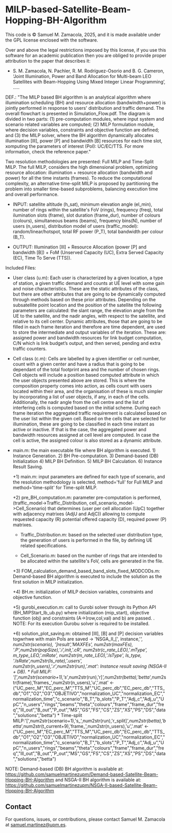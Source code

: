 # MILP-based-Satellite-Beam-Hopping-BH-Algorithm

This code is © Samuel M. Zamacola, 2025, and it is made available under the GPL license enclosed with the software.

Over and above the legal restrictions imposed by this license, if you use this software for an academic publication then you are obliged to provide proper attribution to the paper that describes it:
+ S. M. Zamacola, N. Pachler,  R. M. Rodríguez-Osorio and B. G. Cameron, ‘Joint Illumination, Power and Band Allocation for Multi-beam LEO Satellites with Beam-Hopping Using Mixed Integer Linear Programming’, .....

DEF.: "The MILP based BH algorithm is an analytical algorithm where illumination scheduling (BH) and resource allocation (bandwindth+power) is jointly performed in response to users' distribution and traffic demand. The overall flowchart is presented in Simulation_Flow.pdf. The diagram is divided in two parts: (1) pre-computation modules, where input system and scenario related variables are computed; (2) MILP formulation module, where decision variables, constraints and objective function are defined; and (3) the MILP solver, where the BH algorithm dynamically allocates illumination [Ill], power [P] and bandwidth [B] resources for each time slot, xomputing the parameters of interest (PoI): UC/EC/TTS. For more information, check the reference paper."

Two resolution methodologies are presented: Full MILP and Time-Split MILP. The full MILP, considers the high dimensional problem, optimizing resource allocation: illumination + resource allocation (bandwidth and power) for all the time instants (frames). To reduce the computational complexity, an alternative time-split MILP is proposed by partitioning the problem into smaller time-based subproblems, balancing execution time and overall performance.

* INPUT: satellite altitude (h_sat), minimum elevation angle (el_min), number of rings within the satellite's FoV (rings), frequency (freq), total ilumination slots (frame), slot duration (frame_dur), number of colours (colours), simultaneous beams (beams), frequency bins(N), number of users (n_users), distribution model of users (traffic_model): random/linear/hotspot, total RF power (P_T), total bandwidth per colour (B_T).

* OUTPUT: Illumination [Ill] + Resource Allocation (power [P] and bandwidth [B]) + FoM (Unserved Capacity (UC), Extra Served Capacity (EC), Time To Serve (TTS)).
 
Included Files:
 
+ User class (u.m): Each user is characterized by a given location, a type of station, a given traffic demand and
counts at UE level with some gain and noise characteristics. These are the static attributes of
the class, but there are other attributes that are going to be dynamically computed through
methods based on these prior attributes. Depending on the subsatellite point location and the
position of the satellite the following parameters are calculated: the slant range, the elevation
angle from the UE to the satellite, and the nadir angles, with respect to the satellite, and relative
to its cell center. Dynamic attributes, those that are going to be filled in each frame iteration and
therefore are time dependent, are used to store the intermediate and output variables of the
iteration. These are: assigned power and bandwidth resources for link budget computation, C/N
which is link budget’s output, and then served, pending and extra traffic counters.
 
+ Cell class (c.m): Cells are labelled by a given identifier or cell number, count with a given center and have a
radius that is going to be dependant of the total footprint area and the number of chosen rings.
Cell objects will include a position based computed attribute in which the user objects presented
above are stored. This is where the composition property comes into action, as cells count with
users located within their area, and the organisation of these is much simpler by incorporating
a list of user objects, if any, in each of the cells. Additionally, the nadir angle from the cell centre
and the list of interfering cells is computed based on the initial scheme. During each frame
iteration the aggregated traffic requirement is calculated based on the user list within the given
cell. Based on the cells that are selected for illumination, these are going to be classified in each
time instant as active or inactive. If that is the case, the aggregated power and bandwidth
resources assigned at cell level are computed. In case the cell is active, the assigned colour is
also stored as a dynamic attribute.
 
+ main.m: the main executable file where BH algorithm is executed. 1) Instance Generation. 2) BH Pre-computation. 3) Demand-based (DB) Initialization 4) MILP BH Definition. 5) MILP BH Calculation. 6) Instance Result Saving.

  +1) main.m: input parameters are defined for each type of scenario, and the resolution methodology is selected, method='full' for Full MILP and method='time-split' for Time-split MILP.
  
  +2) pre_BH_computation.m: parameter pre-computation is performed, (traffic_model->Traffic_Distribution, cell_scenario_model->Cell_Scenario) that determines (user per cell allocation (UpC) together with adjacency matrixes (AdjU and AdjC)) allowing to compute requested capacity (R) potential offered capacity (D), required power (P) matrixes.
 
    + Traffic_Distribution.m: based on the selected user distribution type, the generation of users is performed in the file, by defining UE related specifications.
 
    + Cell_Scenario.m: based on the number of rings that are intended to be allocated within the satellite's FoV, cells are generated in the file.

  +3) FOM_calculation_demand_based_band_slots_fixed_MODCODs.m: Demand-based BH algorithm is executed to include the solution as the first solution in MILP  initialization. 
 
  +4) BH.m: initialization of MILP decision variables, constraints and objective function.
 
  +5) gurobi_execution.m: call to Gurobi solver through its Python API (BH_MIPStart_lb_ub.py) where initialization (mip_start), objective function (obj) and constraints (A->(row,col,val) and b) are passed. . NOTE: For its execution Gurobu solver is required to be installed.
  
  +6) solution_plot_saving.m: obtained [Ill], [B] and [P] decision variables togwrhwe with main PoIs are saved -> 'NSGA_II_[', instance,'_', num2str(scenario), ']_result_','MAXFEs', num2str(maxFEs), '.P',num2str(popSize),'.i',init,'.cR', num2str(c_rate_LEO),'.mType', m_type_LEO,'.mRate', num2str(m_rate_LEO),'.lsType', ls_type, '.lsRate',num2str(ls_rate),'.users', num2str(n_users),'.r',num2str(run),'.mat': Instance result saving (NSGA-II + DB).
		* Full MILP: '[',num2str(scenario+1),'s_',num2str(run),'r]_',num2str(betta),'betta_',num2str(frame),'frames_',num2str(n_users),'u','.mat' <- ("UC_perc_M","EC_perc_M","TTS_M","UC_perc_db","EC_perc_db","TTS_db","O1","O2","O3","OBJETIVO","normalization_UC","normalization_EC","normalization_time","c_scenario","B_T","b_slots","P_T","Adj_c","Adj_u","UpC","n_users","rings","beams","theta","colours","frame","frame_dur","freq","Ill_out","B_out","P_out","MS","GS","FS","CS","ZS","XS","PS","DS","data","solutions","betta")
		* Time-split MILP:'[',num2str(scenario+1),'s_',num2str(run),'r_split]_',num2str(betta),'betta_',num2str(t_current+9),'frame_',num2str(n_users),'u','.mat' <- ("UC_perc_M","EC_perc_M","TTS_M","UC_perc_db","EC_perc_db","TTS_db","O1","O2","O3","OBJETIVO","normalization_UC","normalization_EC","normalization_time","c_scenario","B_T","b_slots","P_T","Adj_c","Adj_u","UpC","n_users","rings","beams","theta","colours","frame","frame_dur","freq","Ill_out","B_out","P_out","MS","GS","FS","CS","ZS","XS","PS","DS","data","solutions","betta")
		
		
NOTE: Demand-based (DB) BH algorithm is available at: https://github.com/samuelmartinezupm/Demand-based-Satellite-Beam-Hopping-BH-Algorithm and NSGA-II BH algorithm is available at: https://github.com/samuelmartinezupm/NSGA-II-based-Satellite-Beam-Hopping-BH-Algorithm

## Contact
For questions, issues, or contributions, please contact Samuel M. Zamacola at samuel.martinez@upm.es.

